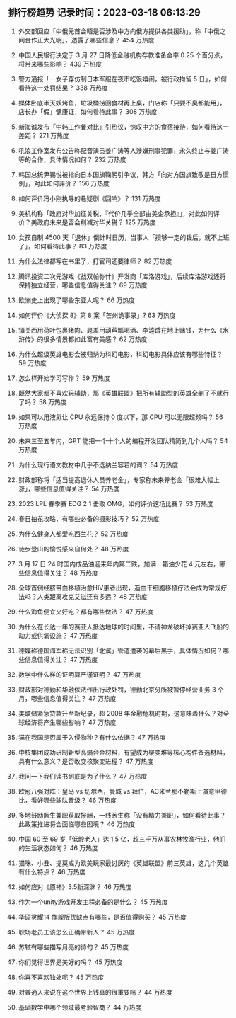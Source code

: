 
## 排行榜趋势 记录时间：2023-03-18 06:13:29
  
  1. 外交部回应「中俄元首会晤是否涉及中方向俄方提供各类援助」，称「中俄之间合作正大光明」，透露了哪些信息？ 454 万热度
    
  2. 中国人民银行决定于 3 月 27 日降低金融机构存款准备金率 0.25 个百分点，将带来哪些影响？ 439 万热度
    
  3. 警方通报「一女子穿仿制日本军服在夜市吃饭嬉闹，被行政拘留 5 日」，如何看待这一处罚结果？ 338 万热度
    
  4. 媒体卧底半天妖烤鱼，垃圾桶捞回食材再上桌，门店称「只要不臭都能用」，店长办「假」健康证，如何看待此事？ 308 万热度
    
  5. 新海诚发布「中韩工作餐对比」引热议，惊叹中方的食宿接待，如何看待这一差距？ 271 万热度
    
  6. 吼浪工作室发布公告称配音演员姜广涛等人涉嫌刑事犯罪，永久终止与姜广涛等的合作，具体情况如何？ 232 万热度
    
  7. 韩国总统尹锡悦被指向日本国旗鞠躬引争议，韩方「向对方国旗致敬是日方惯例」，对此如何评价？ 156 万热度
    
  8. 如何评价冯小刚执导的悬疑剧《回响》？ 131 万热度
    
  9. 美机构称「政府对华加征关税，『代价几乎全部由美企承担』」，对此如何评价？美政府未来是否会削减对华关税？ 125 万热度
    
  10. 女孩自制 4500 天「退休」倒计时日历，当事人「攒够一定的钱后，就不上班了」，如何看待此事？ 83 万热度
    
  11. 为什么法律都写在书里了，打官司还要律师？ 82 万热度
    
  12. 腾讯投资二次元游戏《战双帕弥什》开发商「库洛游戏」，后续库洛游戏还将保持独立经营，哪些信息值得关注？ 69 万热度
    
  13. 欧洲史上出现了哪些东亚人呢？ 66 万热度
    
  14. 如何评价《大侦探 8》第 8 案「芒州诡事录」? 63 万热度
    
  15. 镇关西用荷叶包裹猪肉、晁盖用葫芦瓢喝酒、李逵蹲在地上赌钱，为什么《水浒传》的很多情景都如此富有美感？ 62 万热度
    
  16. 为什么超级英雄电影会被归纳为科幻电影，科幻电影具体应该有哪些特征？ 59 万热度
    
  17. 怎么样开始学习写作？ 59 万热度
    
  18. 既然大家都不喜欢玩辅助，那《英雄联盟》把所有辅助型的英雄全删了不就行了吗？ 58 万热度
    
  19. 如果可以用液氮让 CPU 永远保持 0 度以下，那 CPU 可以无限超频吗？ 56 万热度
    
  20. 未来三至五年内，GPT 能把一个十个人的编程开发团队精简到几个人吗？ 54 万热度
    
  21. 为什么现行语文教材中几乎不选纳兰容若的词？ 54 万热度
    
  22. 财政部称将「适当提高退休人员养老金」，专家称未来养老金「很难大幅上涨」，哪些信息值得关注？ 54 万热度
    
  23. 2023 LPL 春季赛 EDG 2:1 击败 OMG，如何评价这场比赛？ 53 万热度
    
  24. 春日拍花攻略，有哪些必备的摄影技巧？ 52 万热度
    
  25. 为什么健身人都爱吃西兰花？ 52 万热度
    
  26. 徒步登山的愉悦感来自何处？ 48 万热度
    
  27. 3 月 17 日 24 时国内成品油迎来年内第二跌，加满一箱油少花 4 元左右，哪些信息值得关注？ 48 万热度
    
  28. 全球首例经脐带血移植治愈HIV患者出现，造血干细胞移植疗法会成为常规疗法吗？人类距离攻克艾滋还有多远？ 48 万热度
    
  29. 什么海鱼便宜又好吃？都有哪些做法？ 47 万热度
    
  30. 为什么在长达一年的赛亚人抵达地球的时间里，不请神龙破坏掉赛亚人飞船的动力或供氧设施？ 47 万热度
    
  31. 德媒称德国海军称无法识别「北溪」管道遭袭的幕后黑手，具体情况如何？哪些信息值得关注？ 47 万热度
    
  32. 数学中什么样的证明算严谨证明？ 47 万热度
    
  33. 财政部对德勤和华融依法作出行政处罚，德勤北京分所被暂停经营业务 3 个月，哪些信息值得关注？ 47 万热度
    
  34. 美联储紧急贷款升至新纪录，超 2008 年金融危机时期，这意味着什么？对全球经济将产生哪些影响？ 47 万热度
    
  35. 猫在我国是否属于入侵物种？有什么依据？ 47 万热度
    
  36. 中核集团成功研制新型高熵合金材料，有望成为聚变堆等核心构件备选材料，具有什么意义？是否改变核聚变进程？ 47 万热度
    
  37. 我问一下我们读书到底是为了什么？ 47 万热度
    
  38. 欧冠八强对阵：皇马 vs 切尔西，曼城 vs 拜仁，AC米兰那不勒斯上演意甲德比，看好哪些球队晋级？ 46 万热度
    
  39. 多地鼓励医生兼职获取报酬，一线医生称「没有精力兼职」，如何看待此事？此政策推进将会面临哪些困境？ 46 万热度
    
  40. 中国 60 至 69 岁「低龄老人」达 1.5 亿，超三千万从事农林牧渔行业，他们的生活状态如何？ 46 万热度
    
  41. 猫咪、小丑、提莫成为欧美玩家最讨厌的《英雄联盟》前三英雄，这几个英雄有什么特点？ 46 万热度
    
  42. 如何应对《原神》3.5新深渊？ 46 万热度
    
  43. 作为一个unity游戏开发主程必备的是什么？ 45 万热度
    
  44. 华硕灵耀14 旗舰版优缺点有哪些，是否值得购买？ 45 万热度
    
  45. 职场老员工该怎么正确带新人？ 45 万热度
    
  46. 苏轼有哪些描写月亮的诗句？ 45 万热度
    
  47. 你们觉得世界是美好的吗？ 45 万热度
    
  48. 你喜不喜欢独处呢？ 45 万热度
    
  49. 对普通人来说在这个世界上钱真的很重要吗？ 44 万热度
    
  50. 基础数学中哪个领域最考验智商？ 44 万热度
    